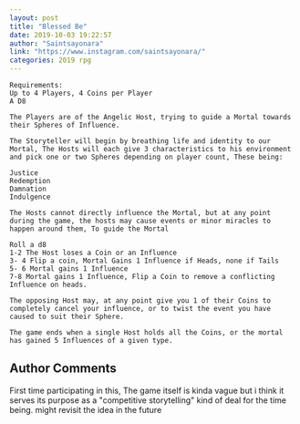 ```yaml
---
layout: post
title: "Blessed Be"
date: 2019-10-03 19:22:57
author: "Saintsayonara"
link: "https://www.instagram.com/saintsayonara/"
categories: 2019 rpg
---
```


 
```
Requirements:
Up to 4 Players, 4 Coins per Player
A D8

The Players are of the Angelic Host, trying to guide a Mortal towards their Spheres of Influence.

The Storyteller will begin by breathing life and identity to our Mortal, The Hosts will each give 3 characteristics to his environment and pick one or two Spheres depending on player count, These being:

Justice
Redemption
Damnation
Indulgence

The Hosts cannot directly influence the Mortal, but at any point during the game, the hosts may cause events or minor miracles to happen around them, To guide the Mortal

Roll a d8
1-2 The Host loses a Coin or an Influence
3- 4 Flip a coin, Mortal Gains 1 Influence if Heads, none if Tails
5- 6 Mortal gains 1 Influence
7-8 Mortal gains 1 Influence, Flip a Coin to remove a conflicting Influence on heads.

The opposing Host may, at any point give you 1 of their Coins to completely cancel your influence, or to twist the event you have caused to suit their Sphere.

The game ends when a single Host holds all the Coins, or the mortal has gained 5 Influences of a given type.
```
## Author Comments
First time participating in this, The game itself is kinda vague but i think it serves its purpose as a "competitive storytelling" kind of deal for the time being. might revisit the idea in the future
